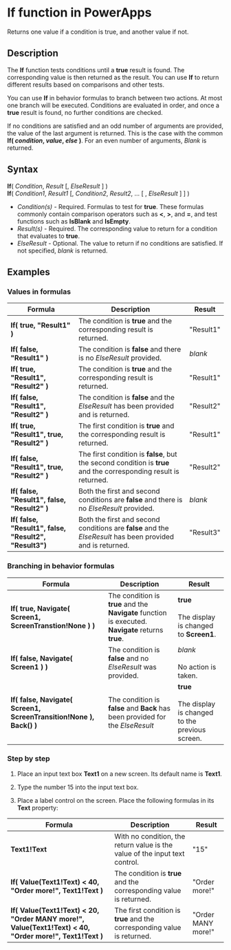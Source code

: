 <properties
	pageTitle="PowerApps: If function"
	description="Reference information for the If function in PowerApps, including syntax and examples"
	services=""
	suite="powerapps"
	documentationCenter="na"
	authors="gregli-msft"
	manager="dwrede"
	editor=""
	tags=""/>

<tags
   ms.service="powerapps"
   ms.devlang="na"
   ms.topic="article"
   ms.tgt_pltfrm="na"
   ms.workload="na"
   ms.date="11/07/2015"
   ms.author="gregli"/>

# If function in PowerApps #

Returns one value if a condition is true, and another value if not. 

## Description ##

The **If** function tests conditions until a **true** result is found.  The corresponding value is then returned as the result.  You can use **If** to return different results based on comparisons and other tests.  

You can use **If** in behavior formulas to branch between two actions.  At most one branch will be executed.  Conditions are evaluated in order, and once a **true** result is found, no further conditions are checked.

If no conditions are satisfied and an odd number of arguments are provided, the value of the last argument is returned.  This is the case with the common **If( *condition*, *value*, *else* )**.  For an even number of arguments, *Blank* is returned.

## Syntax ##

**If**( *Condition*, *Result* [, *ElseResult* ] )<br>**If**( *Condition1*, *Result1* [, *Condition2*, *Result2*, ... [ , *ElseResult* ] ] )

- *Condition(s)* - Required.  Formulas to test for **true**.  These formulas commonly contain comparison operators such as **<**, **>**, and **=**, and test functions such as **IsBlank** and **IsEmpty**.
- *Result(s)* - Required.  The corresponding value to return for a condition that evaluates to **true**.
- *ElseResult* - Optional.  The value to return if no conditions are satisfied.  If not specified, *blank* is returned.

## Examples ##

### Values in formulas ###

| Formula | Description | Result |
|---------|-------------|--------|
| **If( true, "Result1" )** | The condition is **true** and the corresponding result is returned. | "Result1" |
| **If( false, "Result1" )** | The condition is **false** and there is no *ElseResult* provided.  | *blank* |
| **If( true, "Result1", "Result2" )** | The condition is **true** and the corresponding result is returned. | "Result1" |
| **If( false, "Result1", "Result2" )** | The condition is **false** and the *ElseResult* has been provided and is returned.   | "Result2" |
| **If( true, "Result1", true, "Result2" )** | The first condition is **true** and the corresponding result is returned. | "Result1" |
| **If( false, "Result1", true, "Result2" )** | The first condition is **false**, but the second condition is **true** and the corresponding result is returned. | "Result2" |
| **If( false, "Result1", false, "Result2" )** | Both the first and second conditions are **false** and there is no *ElseResult* provided.    | *blank* |
| **If( false, "Result1", false, "Result2", "Result3")** | Both the first and second conditions are **false** and the *ElseResult* has been provided and is returned. | "Result3" |

### Branching in behavior formulas ###

| Formula | Description | Result |
|---------|-------------|--------|
| **If( true, Navigate( Screen1, ScreenTranstion!None ) )** | The condition is **true** and the **Navigate** function is executed. **Navigate** returns **true**. | **true**<br><br>The display is changed to **Screen1**. |
| **If( false, Navigate( Screen1 ) )** | The condition is **false** and no *ElseResult* was provided. | *blank*<br><br>No action is taken. |
| **If( false, Navigate( Screen1, ScreenTransition!None ), Back() )** | The condition is **false** and **Back** has been provided for the *ElseResult* | **true**<br><br>The display is changed to the previous screen. |

### Step by step ###

1. Place an input text box **Text1** on a new screen.  Its default name is **Text1**.
  
2. Type the number 15 into the input text box.
 
3. Place a label control on the screen.  Place the following formulas in its **Text** property:

| Formula | Description | Result |
|---------|-------------|--------|
| **Text1!Text** | With no condition, the return value is the value of the input text control. | "15" |
| **If( Value(Text1!Text) < 40, "Order more!", Text1!Text )** | The condition is **true** and the corresponding value is returned. | "Order more!" |
| **If( Value(Text1!Text) < 20, "Order MANY more!", Value(Text1!Text) < 40, "Order more!", Text1!Text )** |  The first condition is **true** and the corresponding value is returned. | "Order MANY more!" |


